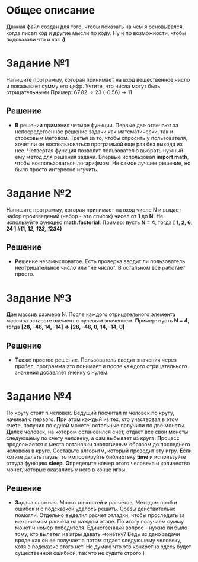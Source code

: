 # **О**бщее описание

**Д**анная файл создан для того, чтобы показать на чем я основывался, когда писал код и другие мысли по коду. Ну и по возможности, чтобы подсказали что и как **:)**

# **З**адание №1

Напишите программу, которая принимает на вход вещественное число и показывает сумму его цифр. Учтите, что числа могут быть отрицательными
Пример:
67.82 -> 23
(-0.56) -> 11

## **Р**ешение

* **В** решении применил четыре функции. Первые две отвечают за непосредственное решение задачи как математически, так и строковым методом. Третья за то, чтобы спросить у пользователя, хочет ли он воспользоваться программой еще раз без выхода из нее. Четвертая функция позволит пользователю выбрать нужный ему метод для решения задачи. Впервые использовал **import math**, чтобы воспользоваться логарифмом. Не самое лучшее решение, но было просто интересно изучить.

# **З**адание №2

**Н**апишите программу, которая принимает на вход число N и выдает набор произведений (набор - это список) чисел от **1** до **N**.
**Н**е используйте функцию **math.factorial**.
**П**ример:
**п**усть **N = 4**, тогда **[ 1, 2, 6, 24 ] #(1, 1*2, 1*2*3, 1*2*3*4)**

## **Р**ешение

* **Р**ешение незамысловатое. Есть проверка вводит ли пользователь неотрицательное число или "не число". В остальном все работает просто.

# **З**адание №3

**Д**ан массив размера N. После каждого отрицательного элемента массива вставьте элемент с нулевым значением.
**П**ример:
**п**усть **N = 4**, тогда **[28, -46, 14, -14] => [28, -46, 0, 14, -14, 0]**

## **Р**ешение

* **Т**акже простое решение. Пользователь вводит значения через пробел, программа это понимает и после каждого отрицательного значения добавляет ячейку с нулем.

# **З**адание №4

**П**о кругу стоят n человек. Ведущий посчитал m человек по кругу, начиная с первого.
**П**ри этом каждый из тех, кто участвовал в этом счете, получил по одной монете, остальные получили по две монеты.
**Д**алее человек, на котором остановился счет, отдает все свои монеты следующему по счету человеку, а сам выбывает из круга.
**П**роцесс продолжается с места остановки аналогичным образом до последнего человека в круге. Составьте алгоритм, который проводит эту игру.
**Е**сли хотите делать паузы, то импортируйте библиотеку **time** и используйте оттуда функцию **sleep**.
**О**пределите номер этого человека и количество монет, которые оказались у него в конце игры.

## **Р**ешение

* **З**адача сложная. Много тонкостей и расчетов. Методом проб и ошибок и с подсказкой удалось решить. Срезы действительно помогли. Отдельно выделил расчет отладки, чтобы проследить за механизмом расчета на каждом этапе. По итогу получаем сумму монет и номер победителя. Единственный вопрос - нужно ли было тому, кто вылетел из игры давать монетку? Ведь из дано задачи вроде как он ее получает а потом отдает следующему человеку, хотя в подсказке этого нет. Не думаю что это конкретно здесь будет существенной ошибкой, так что не судите строго:)
